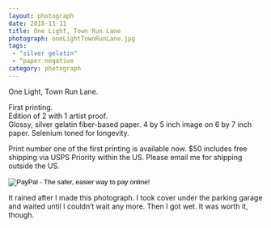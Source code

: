 ```yaml
---
layout: photograph
date: 2018-11-11
title: One Light, Town Run Lane
photograph: oneLightTownRunLane.jpg
tags: 
 - "silver gelatin"
 - “paper negative
category: photograph
---
```

One Light, Town Run Lane.

First printing.  
Edition of 2 with 1 artist proof.  
Glossy, silver gelatin fiber-based paper. 4 by 5 inch image on 6 by 7 inch paper. Selenium toned for longevity.

Print number one of the first printing is available now. $50 includes free shipping via USPS Priority within the US. Please email me for shipping outside the US.

<form action="https://www.paypal.com/cgi-bin/webscr" method="post" target="_top">
<input type="hidden" name="cmd" value="_s-xclick">
<input type="hidden" name="hosted_button_id" value="YYKM3W6MD2264">
<input type="image" src="https://www.paypalobjects.com/en_US/i/btn/btn_buynow_SM.gif" border="0" name="submit" alt="PayPal - The safer, easier way to pay online!">
<img alt="This is a one-pixel spacer that PayPal insists on. Please Ignore." border="0" src="https://www.paypalobjects.com/en_US/i/scr/pixel.gif" width="1" height="1">
</form>

It rained after I made this photograph. I took cover under the parking garage and waited until I couldn’t wait any more. Then I got wet. It was worth it, though.